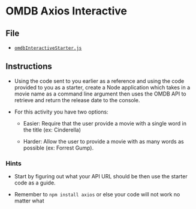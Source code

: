 # OMDB Axios Interactive

## File

* [`omdbInteractiveStarter.js`](Unsolved/omdbInteractiveStarter.js)

## Instructions

* Using the code sent to you earlier as a reference and using the code provided to you as a starter, create a Node application which takes in a movie name as a command line argument then uses the OMDB API to retrieve and return the release date to the console.

* For this activity you have two options:

  * Easier: Require that the user provide a movie with a single word in the title (ex: Cinderella)

  * Harder: Allow the user to provide a movie with as many words as possible (ex: Forrest Gump).

### Hints

* Start by figuring out what your API URL should be then use the starter code as a guide.

* Remember to `npm install axios` or else your code will not work no matter what
